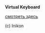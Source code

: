 **Virtual Keyboard**

[смотреть здесь](https://inikonzs.github.io/virtual-keyboard/empty.html)

(c) Inikon